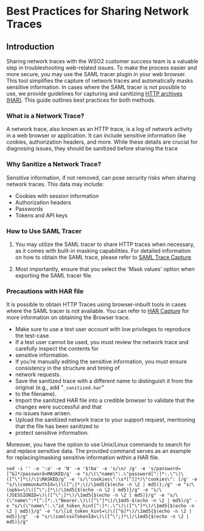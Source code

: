 # Best Practices for Sharing Network Traces

## Introduction

Sharing network traces with the WSO2 customer success team is a valuable step in troubleshooting web-related issues. 
To make the process easier and more secure, you may use the SAML tracer plugin in your web browser. 
This tool simplifies the capture of network traces and automatically masks sensitive information. 
In cases where the SAML tracer is not possible to use, we provide guidelines for capturing and sanitizing 
[HTTP archives (HAR)](/HAR-capture/README.md). This guide outlines best practices for both methods.

### What is a Network Trace?

A network trace, also known as an HTTP trace, is a log of network activity in a web browser or application. 
It can include sensitive information like cookies, authorization headers, and more. 
While these details are crucial for diagnosing issues, they should be sanitized before sharing the trace

### Why Sanitize a Network Trace?

Sensitive information, if not removed, can pose security risks when sharing network traces. This data may include:
- Cookies with session information
- Authorization headers
- Passwords
- Tokens and API keys

### How to Use SAML Tracer

1. You may utilize the SAML tracer to share HTTP traces when necessary, as it comes with built-in masking capabilities. 
For detailed information on how to obtain the SAML trace, please refer to
[SAML Trace Capture](/SAML-trace-capture/README.md).

2. Most importantly, ensure that you select the 'Mask values' option when exporting the SAML tracer file.

### Precautions with HAR file

It is possible to obtain HTTP Traces using browser-inbuilt tools in cases where the SAML tracer is not available. 
You can refer to [HAR Capture](/HAR-capture/README.md) for more information on obtaining the Browser trace.

- Make sure to use a test user account with low privileges to reproduce the test-case.
- If a test user cannot be used, you must review the network trace and carefully inspect the contents for 
- sensitive information.
- If you’re manually editing the sensitive information, you must ensure consistency in the structure and timing of 
- network requests. 
- Save the sanitized trace with a different name to distinguish it from the original (e.g., add "`_sanitized.har`" 
- to the filename). 
- Import the sanitized HAR file into a credible browser to validate that the changes were successful and that 
- no issues have arisen. 
- Upload the sanitized network trace to your support request, mentioning that the file has been sanitized to 
- protect sensitive information.

Moreover, you have the option to use Unix/Linux commands to search for and replace sensitive data.
The provided command serves as an example for replacing/masking sensitive information within a HAR file.
```
sed -i '' -e ':a' -e 'N' -e '$!ba' -e 's/\n/ /g' -e 's/password=[^&]*/password=MASKED/g' -e "s/\(\"name\":.\"password[^:]*:.\"\)\([^\"]*\)/\1\MASKED/g" -e 's/\"cookies\":\s*[^]]*/\"cookies\": [/g' -e "s/\(commonAuthId=\)\([^;]*;\)/\1md5{$(echo -n \2 | md5)};/g" -e "s/\(opbs=\)\([^\";]*\)/\1md5{$(echo -n \2 | md5)}/g" -e "s/\(JSESSIONID=\)\([^\";]*\)/\1md5{$(echo -n \2 | md5)}/g" -e "s/\(\"name\":*[^:]*:.\"Bearer.\)\([^\"]*\)/\1md5-$(echo -n \2 | md5)/g" -e "s/\(\"name\":.\"id_token_hint[^:]*:.\"\)\([^\"]*\)/\1md5{$(echo -n \2 | md5)}/g" -e "s/\(id_token_hint=\)\([^&]*\)/\1md5{$(echo -n \2 | md5)}/g"  -e "s/\(samlssoTokenId=\)\([^\";]*\)/\1md5{$(echo -n \2 | md5)}/g"
```


